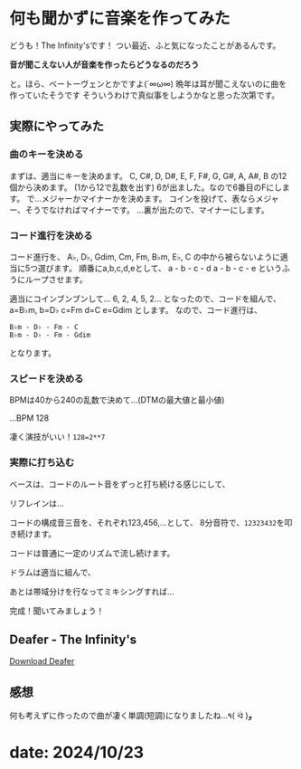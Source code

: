 # 何も聞かずに音楽を作ってみた

どうも！The Infinity'sです！
つい最近、ふと気になったことがあるんです。

**音が聞こえない人が音楽を作ったらどうなるのだろう**

と。ほら、ベートーヴェンとかですよ(´∞ω∞)
晩年は耳が聞こえないのに曲を作っていたそうです
そういうわけで真似事をしようかなと思った次第です。

## 実際にやってみた

### 曲のキーを決める

まずは、適当にキーを決めます。
C, C#, D, D#, E, F, F#, G, G#, A, A#, B
の12個から決めます。
(1から12で乱数を出す)
6が出ました。なので6番目のFにします。
で...メジャーかマイナーかを決めます。
コインを投げて、表ならメジャー、そうでなければマイナーです。
...裏が出たので、マイナーにします。

### コード進行を決める

コード進行を、
A♭, D♭, Gdim, Cm, Fm, B♭m, E♭, C
の中から被らないように適当に5つ選びます。
順番にa,b,c,d,eとして、
a - b - c - d
a - b - c - e
というふうにループさせます。

適当にコインブンブンして...
6, 2, 4, 5, 2...
となったので、コードを組んで、
a=B♭m,
b=D♭
c=Fm
d=C
e=Gdim
とします。
なので、コード進行は、

```
B♭m - D♭ - Fm - C
B♭m - D♭ - Fm - Gdim
```

となります。

### スピードを決める

BPMは40から240の乱数で決めて...(DTMの最大値と最小値)

...BPM 128

凄く演技がいい！`128=2**7`

### 実際に打ち込む

ベースは、コードのルート音をずっと打ち続ける感じにして、

リフレインは...

コードの構成音三音を、それぞれ123,456,...として、
8分音符で、`12323432`を叩き続けます。

コードは普通に一定のリズムで流し続けます。

ドラムは適当に組んで、

あとは帯域分けを行なってミキシングすれば...

完成！聞いてみましょう！

## Deafer - The Infinity's

<inf-audio
  data-audio="/article-2024/10/deafer/deafer.m4a"
  data-img="/article-2024/10/deafer/thumbnail.jpeg"
  data-title="deafer (The Infinity's)"></inf-audio>
<a href="./deafer.m4a"> Download Deafer</a>

## 感想

何も考えずに作ったので曲が凄く単調(短調)になりましたね...٩( ᐛ )و

# date: 2024/10/23
